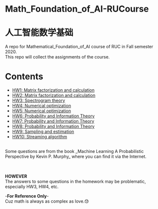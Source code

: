 # Math_Foundation_of_AI-RUCourse
# 人工智能数学基础
A repo for Mathematical_Foundation_of_AI course of RUC in Fall semester 2020.<br>
This repo will collect the assignments of the course.

# Contents
- [HW1: Matrix factorization and calculation](https://github.com/Aman-4-Real/Math_Foundation_of_AI-RUCourse/tree/main/HW1)
- [HW2: Matrix factorization and calculation](https://github.com/Aman-4-Real/Math_Foundation_of_AI-RUCourse/tree/main/HW2)
- [HW3: Spectrogram theory](https://github.com/Aman-4-Real/Math_Foundation_of_AI-RUCourse/tree/main/HW3)
- [HW4: Numerical optimization](https://github.com/Aman-4-Real/Math_Foundation_of_AI-RUCourse/tree/main/HW4)
- [HW5: Numerical optimization](https://github.com/Aman-4-Real/Math_Foundation_of_AI-RUCourse/tree/main/HW5)
- [HW6: Probability and Information Theory](https://github.com/Aman-4-Real/Math_Foundation_of_AI-RUCourse/tree/main/HW6)
- [HW7: Probability and Information Theory](https://github.com/Aman-4-Real/Math_Foundation_of_AI-RUCourse/tree/main/HW7)
- [HW8: Probability and Information Theory](https://github.com/Aman-4-Real/Math_Foundation_of_AI-RUCourse/tree/main/HW8)
- [HW9: Sampling and estimation](https://github.com/Aman-4-Real/Math_Foundation_of_AI-RUCourse/tree/main/HW9)
- [HW10: Streaming algorithm](https://github.com/Aman-4-Real/Math_Foundation_of_AI-RUCourse/tree/main/HW10)
<br>
Some questions are from the book _Machine Learning A Probabilistic Perspective by Kevin P. Murphy_ where you can find it via the Internet.

<br><br>
**HOWEVER**<br>
The answers to some questions in the homework may be problematic, especially HW3, HW4, etc.<br>

-**For Reference Only**-<br>
Cuz math is always as complex as love.:sweat:

